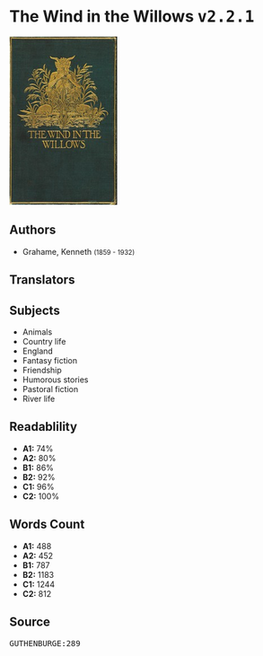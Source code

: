 # The Wind in the Willows <kbd>v2.2.1</kbd>

![](./cover.medium.jpg "")

## Authors


 - Grahame, Kenneth <small>(1859 - 1932)</small>

## Translators



## Subjects


 - Animals
 - Country life
 - England
 - Fantasy fiction
 - Friendship
 - Humorous stories
 - Pastoral fiction
 - River life

## Readablility


 - **A1:** 74%
 - **A2:** 80%
 - **B1:** 86%
 - **B2:** 92%
 - **C1:** 96%
 - **C2:** 100%

## Words Count


 - **A1:** 488
 - **A2:** 452
 - **B1:** 787
 - **B2:** 1183
 - **C1:** 1244
 - **C2:** 812

## Source


<kbd>GUTHENBURGE:289</kbd>
